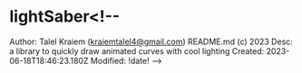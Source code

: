 # lightSaber<!--
Author: Talel Kraiem (kraiemtalel4@gmail.com)
README.md (c) 2023
Desc: a library to quickly draw animated curves with cool lighting 
Created:  2023-06-18T18:46:23.180Z
Modified: !date!
-->

